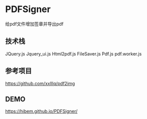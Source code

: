 # PDFSigner
 给pdf文件增加签章并导出pdf
## 技术栈
JQuery.js
Jquery_ui.js
Html2pdf.js
FileSaver.js
Pdf.js
pdf.worker.js
## 参考项目
https://github.com/xxlllq/pdf2img

## DEMO
https://hibem.github.io/PDFSigner/
